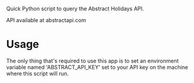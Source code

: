 Quick Python script to query the Abstract Holidays API.

API available at abstractapi.com

# Usage

The only thing that's required to use this app is to set an environment variable named 'ABSTRACT_API_KEY' set to your API key on the machine where this script will run.